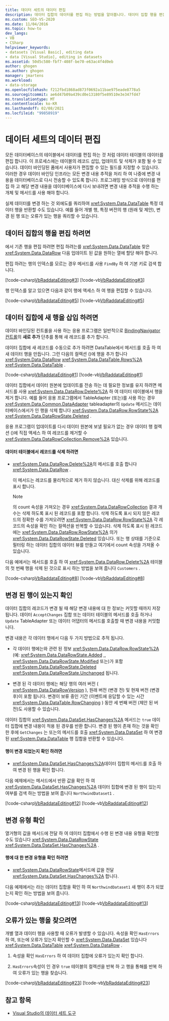 ```yaml
---
title: 데이터 세트의 데이터 편집
description: 데이터 집합의 데이터를 편집 하는 방법을 알아봅니다. 데이터 집합 행을 편집 하 고, 데이터 집합에 새 행을 삽입 하 고, 변경 된 행이 있는지 확인 하 고, 오류가 있는 행을 찾는 방법을 알아봅니다.
ms.custom: SEO-VS-2020
ms.date: 11/04/2016
ms.topic: how-to
dev_langs:
- VB
- CSharp
helpviewer_keywords:
- datasets [Visual Basic], editing data
- data [Visual Studio], editing in datasets
ms.assetid: 50d5c580-fbf7-408f-be70-e63ac4f4d0eb
author: ghogen
ms.author: ghogen
manager: jmartens
ms.workload:
- data-storage
ms.openlocfilehash: f212fbd1868ad873f0692a11bae975eade8778a5
ms.sourcegitcommit: ae6d47b09a439cd0e13180f5e89510e3e347fd47
ms.translationtype: MT
ms.contentlocale: ko-KR
ms.lasthandoff: 02/08/2021
ms.locfileid: "99858919"
---
```

# <a name="edit-data-in-datasets"></a>데이터 세트의 데이터 편집
모든 데이터베이스의 테이블에서 데이터를 편집 하는 것 처럼 데이터 테이블의 데이터를 편집 합니다. 이 프로세스에는 테이블의 레코드 삽입, 업데이트 및 삭제가 포함 될 수 있습니다. 데이터 바인딩된 폼에서 사용자가 편집할 수 있는 필드를 지정할 수 있습니다. 이러한 경우 데이터 바인딩 인프라는 모든 변경 내용 추적을 처리 하 여 나중에 변경 내용을 데이터베이스로 다시 전송할 수 있도록 합니다. 프로그래밍 방식으로 데이터를 편집 하 고 해당 변경 내용을 데이터베이스에 다시 보내려면 변경 내용 추적을 수행 하는 개체 및 메서드를 사용 해야 합니다.

실제 데이터를 변경 하는 것 외에도를 쿼리하여 <xref:System.Data.DataTable> 특정 데이터 행을 반환할 수도 있습니다. 예를 들어 개별 행, 특정 버전의 행 (원래 및 제안), 변경 된 행 또는 오류가 있는 행을 쿼리할 수 있습니다.

## <a name="to-edit-rows-in-a-dataset"></a>데이터 집합의 행을 편집 하려면
에서 기존 행을 편집 하려면 편집 하려는를 <xref:System.Data.DataTable> 찾은 <xref:System.Data.DataRow> 다음 업데이트 된 값을 원하는 열에 할당 해야 합니다.

편집 하려는 행의 인덱스를 모르는 경우 메서드를 사용 `FindBy` 하 여 기본 키로 검색 합니다.

[!code-csharp[VbRaddataEditing#3](../data-tools/codesnippet/CSharp/edit-data-in-datasets_1.cs)]
[!code-vb[VbRaddataEditing#3](../data-tools/codesnippet/VisualBasic/edit-data-in-datasets_1.vb)]

행 인덱스를 알고 있으면 다음과 같이 행에 액세스 하 여 행을 편집할 수 있습니다.

[!code-csharp[VbRaddataEditing#5](../data-tools/codesnippet/CSharp/edit-data-in-datasets_2.cs)]
[!code-vb[VbRaddataEditing#5](../data-tools/codesnippet/VisualBasic/edit-data-in-datasets_2.vb)]

## <a name="to-insert-new-rows-into-a-dataset"></a>데이터 집합에 새 행을 삽입 하려면
데이터 바인딩된 컨트롤을 사용 하는 응용 프로그램은 일반적으로 [BindingNavigator 컨트롤](/dotnet/framework/winforms/controls/bindingnavigator-control-windows-forms)의 **새로 추가** 단추를 통해 새 레코드를 추가 합니다.

데이터 집합에 새 레코드를 수동으로 추가 하려면 DataTable에서 메서드를 호출 하 여 새 데이터 행을 만듭니다. 그런 다음의 컬렉션 ()에 행을 추가 합니다 <xref:System.Data.DataRow> <xref:System.Data.DataTable.Rows%2A> <xref:System.Data.DataTable> .

[!code-csharp[VbRaddataEditing#1](../data-tools/codesnippet/CSharp/edit-data-in-datasets_3.cs)]
[!code-vb[VbRaddataEditing#1](../data-tools/codesnippet/VisualBasic/edit-data-in-datasets_3.vb)]

데이터 집합에서 데이터 원본에 업데이트를 전송 하는 데 필요한 정보를 유지 하려면 메서드를 사용 <xref:System.Data.DataRow.Delete%2A> 하 여 데이터 테이블에서 행을 제거 합니다. 예를 들어 응용 프로그램에서 TableAdapter (또는)를 사용 하는 경우 <xref:System.Data.Common.DataAdapter> tableadapter의 `Update` 메서드는 데이터베이스에서가 인 행을 삭제 합니다 <xref:System.Data.DataRow.RowState%2A> <xref:System.Data.DataRowState.Deleted> .

응용 프로그램이 업데이트를 다시 데이터 원본에 보낼 필요가 없는 경우 데이터 행 컬렉션 ()에 직접 액세스 하 여 레코드를 제거할 수 <xref:System.Data.DataRowCollection.Remove%2A> 있습니다.

#### <a name="to-delete-records-from-a-data-table"></a>데이터 테이블에서 레코드를 삭제 하려면

- <xref:System.Data.DataRow.Delete%2A>의 메서드를 호출 합니다 <xref:System.Data.DataRow> .

     이 메서드는 레코드를 물리적으로 제거 하지 않습니다. 대신 삭제를 위해 레코드를 표시 합니다.

    > [!NOTE]
    > 의 count 속성을 가져오는 경우 <xref:System.Data.DataRowCollection> 결과 개수는 삭제 하도록 표시 된 레코드를 포함 합니다. 삭제 하도록 표시 되지 않은 레코드의 정확한 수를 가져오려면 <xref:System.Data.DataRow.RowState%2A> 각 레코드의 속성을 확인 하는 컬렉션을 반복할 수 있습니다. 삭제 하도록 표시 된 레코드에는 <xref:System.Data.DataRow.RowState%2A> 의가 <xref:System.Data.DataRowState.Deleted> 있습니다. 또는 행 상태를 기준으로 필터링 하는 데이터 집합의 데이터 뷰를 만들고 여기에서 count 속성을 가져올 수 있습니다.

다음 예에서는 메서드를 호출 하 여 <xref:System.Data.DataRow.Delete%2A> 테이블의 첫 번째 행을 삭제 된 것으로 표시 하는 방법을 보여 줍니다 `Customers` .

[!code-csharp[VbRaddataEditing#8](../data-tools/codesnippet/CSharp/edit-data-in-datasets_4.cs)]
[!code-vb[VbRaddataEditing#8](../data-tools/codesnippet/VisualBasic/edit-data-in-datasets_4.vb)]

## <a name="determine-if-there-are-changed-rows"></a>변경 된 행이 있는지 확인
데이터 집합의 레코드가 변경 될 때 해당 변경 내용에 대 한 정보는 커밋할 때까지 저장 됩니다. 데이터 `AcceptChanges` 집합 또는 데이터 테이블의 메서드를 호출 하거나 `Update` TableAdapter 또는 데이터 어댑터의 메서드를 호출할 때 변경 내용을 커밋합니다.

변경 내용은 각 데이터 행에서 다음 두 가지 방법으로 추적 됩니다.

- 각 데이터 행에는와 관련 된 정보 <xref:System.Data.DataRow.RowState%2A> (예: <xref:System.Data.DataRowState.Added> ,, <xref:System.Data.DataRowState.Modified> 또는)가 포함 <xref:System.Data.DataRowState.Deleted> <xref:System.Data.DataRowState.Unchanged> 됩니다.

- 변경 된 각 데이터 행에는 해당 행의 여러 버전 ( <xref:System.Data.DataRowVersion> ), 원래 버전 (변경 전) 및 현재 버전 (변경 후)이 포함 됩니다. 변경이 보류 중인 기간 (이벤트에 응답할 수 있는 시간 <xref:System.Data.DataTable.RowChanging> ) 동안 세 번째 버전 (제안 된 버전)도 사용할 수 있습니다.

데이터 집합의 <xref:System.Data.DataSet.HasChanges%2A> 메서드는 `true` 데이터 집합에 변경 내용이 적용 된 경우를 반환 합니다. 변경 된 행이 존재 하는 것을 확인 한 후에 `GetChanges` 는 또는의 메서드를 호출 <xref:System.Data.DataSet> 하 여 변경 된 <xref:System.Data.DataTable> 행 집합을 반환할 수 있습니다.

#### <a name="to-determine-if-changes-have-been-made-to-any-rows"></a>행이 변경 되었는지 확인 하려면

- <xref:System.Data.DataSet.HasChanges%2A>데이터 집합의 메서드를 호출 하 여 변경 된 행을 확인 합니다.

다음 예제에서는 메서드에서 반환 값을 확인 하 여 <xref:System.Data.DataSet.HasChanges%2A> 데이터 집합에 변경 된 행이 있는지 여부를 검색 하는 방법을 보여 줍니다 `NorthwindDataset1` .

[!code-csharp[VbRaddataEditing#12](../data-tools/codesnippet/CSharp/edit-data-in-datasets_5.cs)]
[!code-vb[VbRaddataEditing#12](../data-tools/codesnippet/VisualBasic/edit-data-in-datasets_5.vb)]

## <a name="determine-the-type-of-changes"></a>변경 유형 확인
열거형의 값을 메서드에 전달 하 여 데이터 집합에서 수행 된 변경 내용 유형을 확인할 수도 있습니다 <xref:System.Data.DataRowState> <xref:System.Data.DataSet.HasChanges%2A> .

#### <a name="to-determine-what-type-of-changes-have-been-made-to-a-row"></a>행에 대 한 변경 유형을 확인 하려면

- <xref:System.Data.DataRowState>메서드에 값을 전달 <xref:System.Data.DataSet.HasChanges%2A> 합니다.

다음 예제에서는 라는 데이터 집합을 확인 하 여 `NorthwindDataset1` 새 행이 추가 되었는지 확인 하는 방법을 보여 줍니다.

[!code-csharp[VbRaddataEditing#13](../data-tools/codesnippet/CSharp/edit-data-in-datasets_6.cs)]
[!code-vb[VbRaddataEditing#13](../data-tools/codesnippet/VisualBasic/edit-data-in-datasets_6.vb)]

## <a name="to-locate-rows-that-have-errors"></a>오류가 있는 행을 찾으려면
개별 열과 데이터 행을 사용할 때 오류가 발생할 수 있습니다. 속성을 확인 `HasErrors` 하 여, 또는에 오류가 있는지 확인할 수 <xref:System.Data.DataSet> 있습니다 <xref:System.Data.DataTable> <xref:System.Data.DataRow> .

1. 속성을 확인 `HasErrors` 하 여 데이터 집합에 오류가 있는지 확인 합니다.

2. `HasErrors`속성이 인 경우 `true` 테이블의 컬렉션을 반복 하 고 행을 통해를 반복 하 여 오류가 있는 행을 찾습니다.

[!code-csharp[VbRaddataEditing#23](../data-tools/codesnippet/CSharp/edit-data-in-datasets_7.cs)]
[!code-vb[VbRaddataEditing#23](../data-tools/codesnippet/VisualBasic/edit-data-in-datasets_7.vb)]

## <a name="see-also"></a>참고 항목

- [Visual Studio의 데이터 세트 도구](../data-tools/dataset-tools-in-visual-studio.md)
